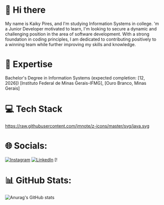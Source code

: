# 👋 Hi there

My name is Kaiky Pires, and I'm studying Information Systems in college.
'm a Junior Developer motivated to learn, I'm looking to secure a dynamic and challenging position in the area of ​​software development. With a strong foundation in coding principles, I am dedicated to contributing positively to a winning team while further improving my skills and knowledge.


# 🚀 Expertise

Bachelor's Degree in Information Systems (expected completion: [12, 2026])
[Instituto Federal de Minas Gerais-IFMG], [Ouro Branco, Minas Gerais]


# 💻 Tech Stack

https://raw.githubusercontent.com/jmnote/z-icons/master/svg/java.svg

# 🌐 Socials:
[![Instagram](https://img.shields.io/badge/Instagram-%23E4405F.svg?logo=Instagram&logoColor=white)]() 
[![LinkedIn](https://img.shields.io/badge/LinkedIn-%230077B5.svg?logo=linkedin&logoColor=white)](https://www.linkedin.com/in/kaiky-pires-a63985265/) [!

# 📊 GitHub Stats:
![Anurag's GitHub stats](https://github-readme-stats.vercel.app/api?KaikyPires=anuraghazra&show_icons=true&theme=transparent)
